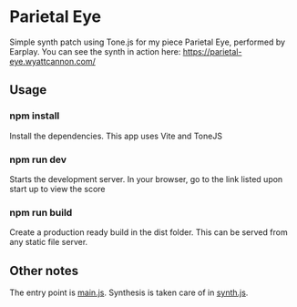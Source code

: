# Parietal Eye
Simple synth patch using Tone.js for my piece Parietal Eye, performed by Earplay. You can see the synth in action here: https://parietal-eye.wyattcannon.com/

## Usage
### npm install
Install the dependencies. This app uses Vite and ToneJS
### npm run dev
Starts the development server. In your browser, go to the link listed upon start up to view the score
### npm run build
Create a production ready build in the dist folder. This can be served from any static file server.

## Other notes
The entry point is [main.js](main.js). Synthesis is taken care of in [synth.js](synth.js).
